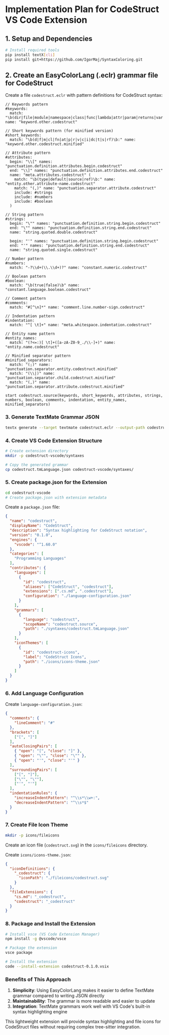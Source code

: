 
# Implementation Plan for CodeStruct VS Code Extension

## 1. Setup and Dependencies

```bash
# Install required tools
pip install textX[cli]
pip install git+https://github.com/IgorMaj/SyntaxColoring.git
```

## 2. Create an EasyColorLang (.eclr) grammar file for CodeStruct

Create a file `codestruct.eclr` with pattern definitions for CodeStruct syntax:

```
// Keywords pattern
#keywords:
  match: "\b(dir|file|module|namespace|class|func|lambda|attr|param|returns|var|const|type_alias|union|optional|import|doc)\b:" name: "keyword.other.codestruct"

// Short keywords pattern (for minified version)
#short_keywords:
  match: "\b(d|f|m|cl|fn|at|p|r|v|c|i|dc|t|s|rf)\b:" name: "keyword.other.codestruct.minified"

// Attribute pattern
#attributes:
  begin: "\\[" names: "punctuation.definition.attributes.begin.codestruct"
  end: "\\]" names: "punctuation.definition.attributes.end.codestruct"
  name: "meta.attributes.codestruct" (
    match: "\b(type|default|source|ref)\b:" name: "entity.other.attribute-name.codestruct"
    match: "(,)" name: "punctuation.separator.attribute.codestruct"
    include: #strings
    include: #numbers
    include: #boolean
  )

// String pattern
#strings:
  begin: "\"" names: "punctuation.definition.string.begin.codestruct"
  end: "\"" names: "punctuation.definition.string.end.codestruct"
  name: "string.quoted.double.codestruct"

  begin: "'" names: "punctuation.definition.string.begin.codestruct"
  end: "'" names: "punctuation.definition.string.end.codestruct"
  name: "string.quoted.single.codestruct"

// Number pattern
#numbers:
  match: "-?\\d+(\\.\\d+)?" name: "constant.numeric.codestruct"

// Boolean pattern
#boolean:
  match: "\b(true|false)\b" name: "constant.language.boolean.codestruct"

// Comment pattern
#comments:
  match: "#[^\n]*" name: "comment.line.number-sign.codestruct"

// Indentation pattern
#indentation:
  match: "^[ \t]+" name: "meta.whitespace.indentation.codestruct"

// Entity name pattern
#entity_names:
  match: "(?<=:)[ \t]+([a-zA-Z0-9_./\\-]+)" name: "entity.name.codestruct"

// Minified separator pattern
#minified_separators:
  match: "(;)" name: "punctuation.separator.entity.codestruct.minified"
  match: "(\\|)" name: "punctuation.separator.child.codestruct.minified"
  match: "(,)" name: "punctuation.separator.attribute.codestruct.minified"

start codestruct.source(keywords, short_keywords, attributes, strings, numbers, boolean, comments, indentation, entity_names, minified_separators)
```

### 3. Generate TextMate Grammar JSON

```bash
textx generate --target textmate codestruct.eclr --output-path codestruct.tmLanguage.json
```

### 4. Create VS Code Extension Structure

```bash
# Create extension directory
mkdir -p codestruct-vscode/syntaxes

# Copy the generated grammar
cp codestruct.tmLanguage.json codestruct-vscode/syntaxes/
```

### 5. Create package.json for the Extension

```bash
cd codestruct-vscode
# Create package.json with extension metadata
```

Create a `package.json` file:

```json
{
  "name": "codestruct",
  "displayName": "CodeStruct",
  "description": "Syntax highlighting for CodeStruct notation",
  "version": "0.1.0",
  "engines": {
    "vscode": "^1.60.0"
  },
  "categories": [
    "Programming Languages"
  ],
  "contributes": {
    "languages": [
      {
        "id": "codestruct",
        "aliases": ["CodeStruct", "codestruct"],
        "extensions": [".cs.md", ".codestruct"],
        "configuration": "./language-configuration.json"
      }
    ],
    "grammars": [
      {
        "language": "codestruct",
        "scopeName": "codestruct.source",
        "path": "./syntaxes/codestruct.tmLanguage.json"
      }
    ],
    "iconThemes": [
      {
        "id": "codestruct-icons",
        "label": "CodeStruct Icons",
        "path": "./icons/icons-theme.json"
      }
    ]
  }
}
```

### 6. Add Language Configuration

Create `language-configuration.json`:

```json
{
  "comments": {
    "lineComment": "#"
  },
  "brackets": [
    ["[", "]"]
  ],
  "autoClosingPairs": [
    { "open": "[", "close": "]" },
    { "open": "\"", "close": "\"" },
    { "open": "'", "close": "'" }
  ],
  "surroundingPairs": [
    ["[", "]"],
    ["\"", "\""],
    ["'", "'"]
  ],
  "indentationRules": {
    "increaseIndentPattern": "^\\s*\\w+:",
    "decreaseIndentPattern": "^\\s*$"
  }
}
```

### 7. Create File Icon Theme

```bash
mkdir -p icons/fileicons
```

Create an icon file (`codestruct.svg`) in the `icons/fileicons` directory.

Create `icons/icons-theme.json`:

```json
{
  "iconDefinitions": {
    "_codestruct": {
      "iconPath": "./fileicons/codestruct.svg"
    }
  },
  "fileExtensions": {
    "cs.md": "_codestruct",
    "codestruct": "_codestruct"
  }
}
```

### 8. Package and Install the Extension

```bash
# Install vsce (VS Code Extension Manager)
npm install -g @vscode/vsce

# Package the extension
vsce package

# Install the extension
code --install-extension codestruct-0.1.0.vsix
```

### Benefits of This Approach

1. **Simplicity**: Using EasyColorLang makes it easier to define TextMate grammar compared to writing JSON directly
2. **Maintainability**: The grammar is more readable and easier to update
3. **Integration**: TextMate grammars work well with VS Code's built-in syntax highlighting engine

This lightweight extension will provide syntax highlighting and file icons for CodeStruct files without requiring complex tree-sitter integration.

